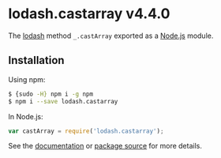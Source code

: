 # lodash.castarray v4.4.0

The [lodash](https://lodash.com/) method `_.castArray` exported as a [Node.js](https://nodejs.org/) module.

## Installation

Using npm:
```bash
$ {sudo -H} npm i -g npm
$ npm i --save lodash.castarray
```

In Node.js:
```js
var castArray = require('lodash.castarray');
```

See the [documentation](https://lodash.com/docs#castArray) or [package source](https://github.com/lodash/lodash/blob/4.4.0-npm-packages/lodash.castarray) for more details.
